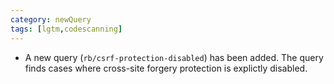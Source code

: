 ```yaml
---
category: newQuery
tags: [lgtm,codescanning]
---
```

* A new query (`rb/csrf-protection-disabled`) has been added. The query finds cases where cross-site forgery protection is explictly disabled.
